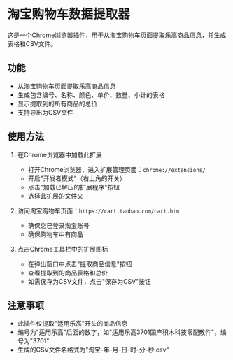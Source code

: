 # 淘宝购物车数据提取器

这是一个Chrome浏览器插件，用于从淘宝购物车页面提取乐高商品信息，并生成表格和CSV文件。

## 功能

- 从淘宝购物车页面提取乐高商品信息
- 生成包含编号、名称、颜色、单价、数量、小计的表格
- 显示提取到的所有商品的总价
- 支持导出为CSV文件

## 使用方法

1. 在Chrome浏览器中加载此扩展
   - 打开Chrome浏览器，进入扩展管理页面：`chrome://extensions/`
   - 开启"开发者模式"（右上角的开关）
   - 点击"加载已解压的扩展程序"按钮
   - 选择此扩展的文件夹

2. 访问淘宝购物车页面：`https://cart.taobao.com/cart.htm`
   - 确保您已登录淘宝账号
   - 确保购物车中有商品

3. 点击Chrome工具栏中的扩展图标
   - 在弹出窗口中点击"提取商品信息"按钮
   - 查看提取到的商品表格和总价
   - 如需保存为CSV文件，点击"保存为CSV"按钮

## 注意事项

- 此插件仅提取"适用乐高"开头的商品信息
- 编号为"适用乐高"后面的数字，如"适用乐高3701国产积木科技零配散件"，编号为"3701"
- 生成的CSV文件名格式为"淘宝-年-月-日-时-分-秒.csv" 